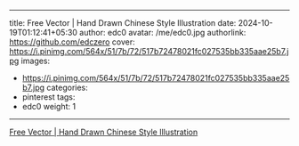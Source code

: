 
---
title: Free Vector | Hand Drawn Chinese Style Illustration
date: 2024-10-19T01:12:41+05:30
author: edc0
avatar: /me/edc0.jpg
authorlink: https://github.com/edczero
cover: https://i.pinimg.com/564x/51/7b/72/517b72478021fc027535bb335aae25b7.jpg
images:
   - https://i.pinimg.com/564x/51/7b/72/517b72478021fc027535bb335aae25b7.jpg
categories:
  - pinterest
tags:
  - edc0
weight: 1
---

<!--more-->

[Free Vector | Hand Drawn Chinese Style Illustration](https://in.pinterest.com/pin/91901648639822590/)

	
